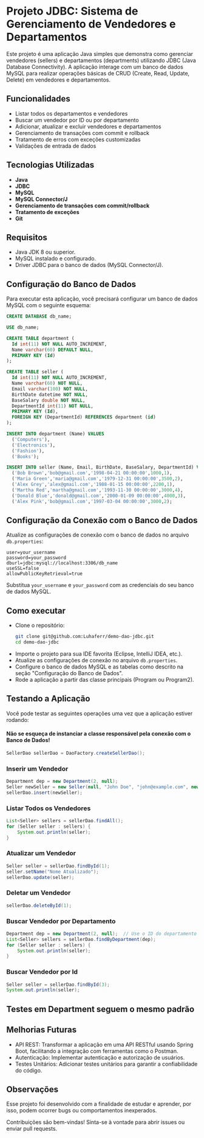# Projeto JDBC: Sistema de Gerenciamento de Vendedores e Departamentos

Este projeto é uma aplicação Java simples que demonstra como gerenciar vendedores (sellers) e departamentos (departments) utilizando JDBC (Java Database Connectivity). A aplicação interage com um banco de dados MySQL para realizar operações básicas de CRUD (Create, Read, Update, Delete) em vendedores e departamentos.

## Funcionalidades

- Listar todos os departamentos e vendedores
- Buscar um vendedor por ID ou por departamento
- Adicionar, atualizar e excluir vendedores e departamentos
- Gerenciamento de transações com commit e rollback
- Tratamento de erros com exceções customizadas
- Validações de entrada de dados

## Tecnologias Utilizadas

- **Java**
- **JDBC**
- **MySQL**
- **MySQL Connector/J**
- **Gerenciamento de transações com commit/rollback**
- **Tratamento de exceções**
- **Git**

## Requisitos

- Java JDK 8 ou superior.
- MySQL instalado e configurado.
- Driver JDBC para o banco de dados (MySQL Connector/J).

## Configuração do Banco de Dados

Para executar esta aplicação, você precisará configurar um banco de dados MySQL com o seguinte esquema:

```sql
CREATE DATABASE db_name;

USE db_name;

CREATE TABLE department (
  Id int(11) NOT NULL AUTO_INCREMENT,
  Name varchar(60) DEFAULT NULL,
  PRIMARY KEY (Id)
);

CREATE TABLE seller (
  Id int(11) NOT NULL AUTO_INCREMENT,
  Name varchar(60) NOT NULL,
  Email varchar(100) NOT NULL,
  BirthDate datetime NOT NULL,
  BaseSalary double NOT NULL,
  DepartmentId int(11) NOT NULL,
  PRIMARY KEY (Id),
  FOREIGN KEY (DepartmentId) REFERENCES department (id)
);

INSERT INTO department (Name) VALUES 
  ('Computers'),
  ('Electronics'),
  ('Fashion'),
  ('Books');

INSERT INTO seller (Name, Email, BirthDate, BaseSalary, DepartmentId) VALUES 
  ('Bob Brown','bob@gmail.com','1998-04-21 00:00:00',1000,1),
  ('Maria Green','maria@gmail.com','1979-12-31 00:00:00',3500,2),
  ('Alex Grey','alex@gmail.com','1988-01-15 00:00:00',2200,1),
  ('Martha Red','martha@gmail.com','1993-11-30 00:00:00',3000,4),
  ('Donald Blue','donald@gmail.com','2000-01-09 00:00:00',4000,3),
  ('Alex Pink','bob@gmail.com','1997-03-04 00:00:00',3000,2);
```

## Configuração da Conexão com o Banco de Dados

Atualize as configurações de conexão com o banco de dados no arquivo `db.properties`:

```
user=your_username
password=your_password
dburl=jdbc:mysql://localhost:3306/db_name
useSSL=false
allowPublicKeyRetrieval=true
```

Substitua `your_username` e `your_password` com as credenciais do seu banco de dados MySQL.

## Como executar

- Clone o repositório:
  ```bash
  git clone git@github.com:Luhaferr/demo-dao-jdbc.git
  cd demo-dao-jdbc
  ```
- Importe o projeto para sua IDE favorita (Eclipse, IntelliJ IDEA, etc.).
- Atualize as configurações de conexão no arquivo `db.properties`.
- Configure o banco de dados MySQL e as tabelas como descrito na seção "Configuração do Banco de Dados".
- Rode a aplicação a partir das classe principais (Program ou Program2).

## Testando a Aplicação

Você pode testar as seguintes operações uma vez que a aplicação estiver rodando:

#### Não se esqueça de instanciar a classe responsável pela conexão com o Banco de Dados!

```java
SellerDao sellerDao = DaoFactory.createSellerDao();
```

### Inserir um Vendedor

```java
Department dep = new Department(2, null);
Seller newSeller = new Seller(null, "John Doe", "john@example.com", new Date(), 3000.0, dep);
sellerDao.insert(newSeller);
```

### Listar Todos os Vendedores

```java
List<Seller> sellers = sellerDao.findAll();
for (Seller seller : sellers) {
    System.out.println(seller);
}
```

### Atualizar um Vendedor

```java
Seller seller = sellerDao.findById(1);
seller.setName("Nome Atualizado");
sellerDao.update(seller);
```

### Deletar um Vendedor

```java
sellerDao.deleteById(1);
```

### Buscar Vendedor por Departamento

```java
Department dep = new Department(2, null);  // Use o ID do departamento existente
List<Seller> sellers = sellerDao.findByDepartment(dep);
for (Seller seller : sellers) {
    System.out.println(seller);
}
```

### Buscar Vendedor por Id

```java
Seller seller = sellerDao.findById(3);
System.out.println(seller);
```

## Testes em Department seguem o mesmo padrão

## Melhorias Futuras

- API REST: Transformar a aplicação em uma API RESTful usando Spring Boot, facilitando a integração com ferramentas como o Postman.
- Autenticação: Implementar autenticação e autorização de usuários.
- Testes Unitários: Adicionar testes unitários para garantir a confiabilidade do código.

## Observações

Esse projeto foi desenvolvido com a finalidade de estudar e aprender, por isso, podem ocorrer bugs ou comportamentos inexperados.

Contribuições são bem-vindas! Sinta-se à vontade para abrir issues ou enviar pull requests.
